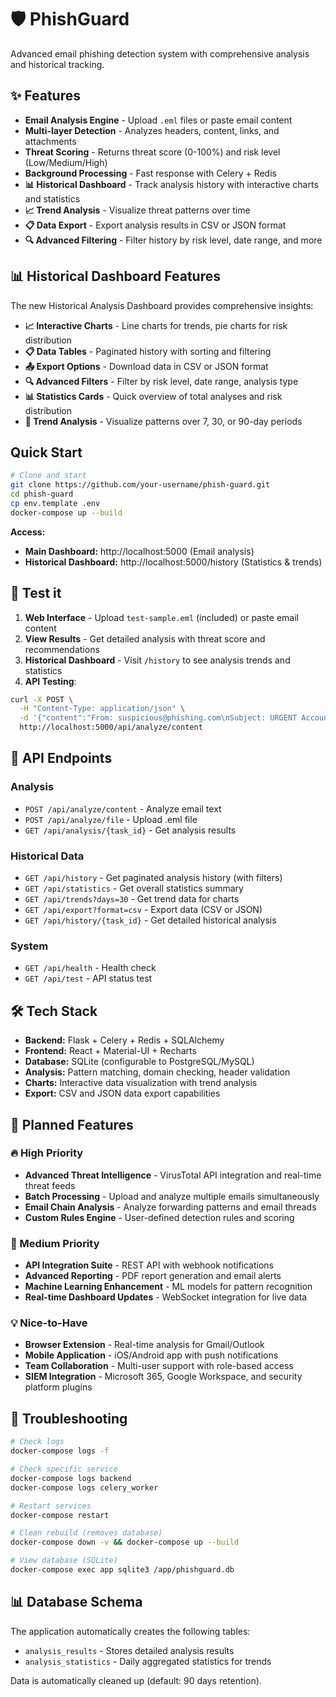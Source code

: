 # 🛡️ PhishGuard

Advanced email phishing detection system with comprehensive analysis and historical tracking.

## ✨ Features

- **Email Analysis Engine** - Upload `.eml` files or paste email content
- **Multi-layer Detection** - Analyzes headers, content, links, and attachments
- **Threat Scoring** - Returns threat score (0-100%) and risk level (Low/Medium/High)
- **Background Processing** - Fast response with Celery + Redis
- **📊 Historical Dashboard** - Track analysis history with interactive charts and statistics
- **📈 Trend Analysis** - Visualize threat patterns over time
- **📋 Data Export** - Export analysis results in CSV or JSON format
- **🔍 Advanced Filtering** - Filter history by risk level, date range, and more

## 📊 Historical Dashboard Features

The new Historical Analysis Dashboard provides comprehensive insights:

- **📈 Interactive Charts** - Line charts for trends, pie charts for risk distribution
- **📋 Data Tables** - Paginated history with sorting and filtering
- **📤 Export Options** - Download data in CSV or JSON format
- **🔍 Advanced Filters** - Filter by risk level, date range, analysis type
- **📊 Statistics Cards** - Quick overview of total analyses and risk distribution
- **📅 Trend Analysis** - Visualize patterns over 7, 30, or 90-day periods

## Quick Start

```bash
# Clone and start
git clone https://github.com/your-username/phish-guard.git
cd phish-guard
cp env.template .env
docker-compose up --build
```

**Access:** 
- **Main Dashboard:** http://localhost:5000 (Email analysis)
- **Historical Dashboard:** http://localhost:5000/history (Statistics & trends)

## 🧪 Test it

1. **Web Interface** - Upload `test-sample.eml` (included) or paste email content
2. **View Results** - Get detailed analysis with threat score and recommendations
3. **Historical Dashboard** - Visit `/history` to see analysis trends and statistics
4. **API Testing**:
```bash
curl -X POST \
  -H "Content-Type: application/json" \
  -d '{"content":"From: suspicious@phishing.com\nSubject: URGENT Account Suspended"}' \
  http://localhost:5000/api/analyze/content
```

## 🔌 API Endpoints

### Analysis
- `POST /api/analyze/content` - Analyze email text
- `POST /api/analyze/file` - Upload .eml file  
- `GET /api/analysis/{task_id}` - Get analysis results

### Historical Data
- `GET /api/history` - Get paginated analysis history (with filters)
- `GET /api/statistics` - Get overall statistics summary
- `GET /api/trends?days=30` - Get trend data for charts
- `GET /api/export?format=csv` - Export data (CSV or JSON)
- `GET /api/history/{task_id}` - Get detailed historical analysis

### System
- `GET /api/health` - Health check
- `GET /api/test` - API status test

## 🛠️ Tech Stack

- **Backend:** Flask + Celery + Redis + SQLAlchemy
- **Frontend:** React + Material-UI + Recharts
- **Database:** SQLite (configurable to PostgreSQL/MySQL)
- **Analysis:** Pattern matching, domain checking, header validation
- **Charts:** Interactive data visualization with trend analysis
- **Export:** CSV and JSON data export capabilities

## 🚀 Planned Features

### 🔥 High Priority
- **Advanced Threat Intelligence** - VirusTotal API integration and real-time threat feeds
- **Batch Processing** - Upload and analyze multiple emails simultaneously
- **Email Chain Analysis** - Analyze forwarding patterns and email threads
- **Custom Rules Engine** - User-defined detection rules and scoring

### 🌟 Medium Priority
- **API Integration Suite** - REST API with webhook notifications
- **Advanced Reporting** - PDF report generation and email alerts
- **Machine Learning Enhancement** - ML models for pattern recognition
- **Real-time Dashboard Updates** - WebSocket integration for live data

### 💡 Nice-to-Have
- **Browser Extension** - Real-time analysis for Gmail/Outlook
- **Mobile Application** - iOS/Android app with push notifications
- **Team Collaboration** - Multi-user support with role-based access
- **SIEM Integration** - Microsoft 365, Google Workspace, and security platform plugins

## 🔧 Troubleshooting

```bash
# Check logs
docker-compose logs -f

# Check specific service
docker-compose logs backend
docker-compose logs celery_worker

# Restart services
docker-compose restart

# Clean rebuild (removes database)
docker-compose down -v && docker-compose up --build

# View database (SQLite)
docker-compose exec app sqlite3 /app/phishguard.db
```

## 📊 Database Schema

The application automatically creates the following tables:
- `analysis_results` - Stores detailed analysis results
- `analysis_statistics` - Daily aggregated statistics for trends

Data is automatically cleaned up (default: 90 days retention).